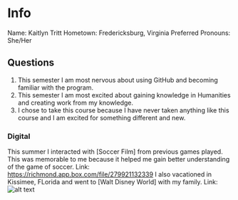 # Info
Name: Kaitlyn Tritt
Hometown: Fredericksburg, Virginia
Preferred Pronouns: She/Her

## Questions
1. This semester I am most nervous about using GitHub and becoming familiar with the program.
2. This semester I am most excited about gaining knowledge in Humanities and creating work from my knowledge. 
3. I chose to take this course because I have never taken anything like this course and I am excited for something different and new. 

### Digital 
This summer I interacted with [Soccer Film] from previous games played. This was memorable to me because it helped me gain better understanding of the game of soccer.
Link: <https://richmond.app.box.com/file/279921132339>
I also vacationed in Kissimee, FLorida and went to [Walt Disney World] with my family. 
Link: ![alt text](http://time.com/money/4749180/walt-disney-world-tickets-prices-cost/ "Walt Disney World")
